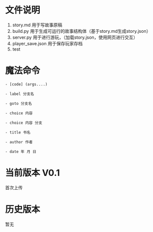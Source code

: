 # 文件说明
1. story.md 用于写故事原稿
2. build.py 用于生成可运行的故事结构体（基于story.md生成story.json）
3. server.py 用于进行游玩，（加载story.json，使用网页进行交互）
4. player_save.json 用于保存玩家存档
5. test

# 魔法命令
    - [code] (args....)

    - label 分支名

    - goto 分支名

    - choice 内容

    - choice 内容 分支

    - title 书名

    - author 作者

    - date 年 月 日

# 当前版本 V0.1
首次上传

# 历史版本
暂无
